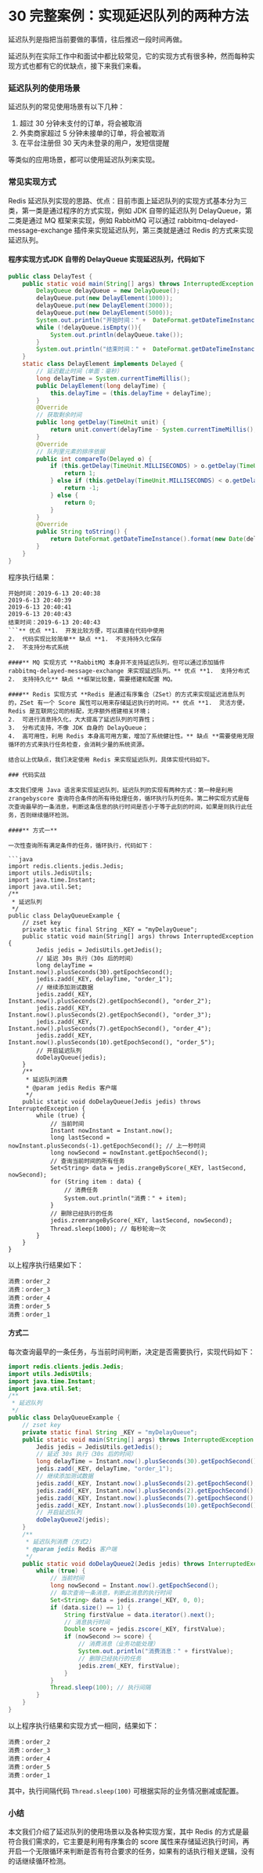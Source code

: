 # 30 完整案例：实现延迟队列的两种方法

延迟队列是指把当前要做的事情，往后推迟一段时间再做。

延迟队列在实际工作中和面试中都比较常见，它的实现方式有很多种，然而每种实现方式也都有它的优缺点，接下来我们来看。

### 延迟队列的使用场景

延迟队列的常见使用场景有以下几种：

1. 超过 30 分钟未支付的订单，将会被取消
1. 外卖商家超过 5 分钟未接单的订单，将会被取消
1. 在平台注册但 30 天内未登录的用户，发短信提醒

等类似的应用场景，都可以使用延迟队列来实现。

### 常见实现方式

Redis 延迟队列实现的思路、优点：目前市面上延迟队列的实现方式基本分为三类，第一类是通过程序的方式实现，例如 JDK 自带的延迟队列 DelayQueue，第二类是通过 MQ 框架来实现，例如 RabbitMQ 可以通过 rabbitmq-delayed-message-exchange 插件来实现延迟队列，第三类就是通过 Redis 的方式来实现延迟队列。

#### **程序实现方式**JDK 自带的 DelayQueue 实现延迟队列，代码如下

```java
public class DelayTest {
    public static void main(String[] args) throws InterruptedException {
        DelayQueue delayQueue = new DelayQueue();
        delayQueue.put(new DelayElement(1000));
        delayQueue.put(new DelayElement(3000));
        delayQueue.put(new DelayElement(5000));
        System.out.println("开始时间：" +  DateFormat.getDateTimeInstance().format(new Date()));
        while (!delayQueue.isEmpty()){
            System.out.println(delayQueue.take());
        }
        System.out.println("结束时间：" +  DateFormat.getDateTimeInstance().format(new Date()));
    }
    static class DelayElement implements Delayed {
        // 延迟截止时间（单面：毫秒）
        long delayTime = System.currentTimeMillis();
        public DelayElement(long delayTime) {
            this.delayTime = (this.delayTime + delayTime);
        }
        @Override
        // 获取剩余时间
        public long getDelay(TimeUnit unit) {
            return unit.convert(delayTime - System.currentTimeMillis(), TimeUnit.MILLISECONDS);
        }
        @Override
        // 队列里元素的排序依据
        public int compareTo(Delayed o) {
            if (this.getDelay(TimeUnit.MILLISECONDS) > o.getDelay(TimeUnit.MILLISECONDS)) {
                return 1;
            } else if (this.getDelay(TimeUnit.MILLISECONDS) < o.getDelay(TimeUnit.MILLISECONDS)) {
                return -1;
            } else {
                return 0;
            }
        }
        @Override
        public String toString() {
            return DateFormat.getDateTimeInstance().format(new Date(delayTime));
        }
    }
}
```

程序执行结果：

````
开始时间：2019-6-13 20:40:38
2019-6-13 20:40:39
2019-6-13 20:40:41
2019-6-13 20:40:43
结束时间：2019-6-13 20:40:43
```** 优点 **1.  开发比较方便，可以直接在代码中使用
2.  代码实现比较简单** 缺点 **1.  不支持持久化保存
2.  不支持分布式系统

####** MQ 实现方式 **RabbitMQ 本身并不支持延迟队列，但可以通过添加插件 rabbitmq-delayed-message-exchange 来实现延迟队列。** 优点 **1.  支持分布式
2.  支持持久化** 缺点 **框架比较重，需要搭建和配置 MQ。

####** Redis 实现方式 **Redis 是通过有序集合（ZSet）的方式来实现延迟消息队列的，ZSet 有一个 Score 属性可以用来存储延迟执行的时间。** 优点 **1.  灵活方便，Redis 是互联网公司的标配，无序额外搭建相关环境；
2.  可进行消息持久化，大大提高了延迟队列的可靠性；
3.  分布式支持，不像 JDK 自身的 DelayQueue；
4.  高可用性，利用 Redis 本身高可用方案，增加了系统健壮性。** 缺点 **需要使用无限循环的方式来执行任务检查，会消耗少量的系统资源。

结合以上优缺点，我们决定使用 Redis 来实现延迟队列，具体实现代码如下。

### 代码实战

本文我们使用 Java 语言来实现延迟队列，延迟队列的实现有两种方式：第一种是利用 zrangebyscore 查询符合条件的所有待处理任务，循环执行队列任务。第二种实现方式是每次查询最早的一条消息，判断这条信息的执行时间是否小于等于此刻的时间，如果是则执行此任务，否则继续循环检测。

####** 方式一**

一次性查询所有满足条件的任务，循环执行，代码如下：

```java
import redis.clients.jedis.Jedis;
import utils.JedisUtils;
import java.time.Instant;
import java.util.Set;
/**
 * 延迟队列
 */
public class DelayQueueExample {
    // zset key
    private static final String _KEY = "myDelayQueue";
    public static void main(String[] args) throws InterruptedException {
        Jedis jedis = JedisUtils.getJedis();
        // 延迟 30s 执行（30s 后的时间）
        long delayTime = Instant.now().plusSeconds(30).getEpochSecond();
        jedis.zadd(_KEY, delayTime, "order_1");
        // 继续添加测试数据
        jedis.zadd(_KEY, Instant.now().plusSeconds(2).getEpochSecond(), "order_2");
        jedis.zadd(_KEY, Instant.now().plusSeconds(2).getEpochSecond(), "order_3");
        jedis.zadd(_KEY, Instant.now().plusSeconds(7).getEpochSecond(), "order_4");
        jedis.zadd(_KEY, Instant.now().plusSeconds(10).getEpochSecond(), "order_5");
        // 开启延迟队列
        doDelayQueue(jedis);
    }
    /**
     * 延迟队列消费
     * @param jedis Redis 客户端
     */
    public static void doDelayQueue(Jedis jedis) throws InterruptedException {
        while (true) {
            // 当前时间
            Instant nowInstant = Instant.now();
            long lastSecond = nowInstant.plusSeconds(-1).getEpochSecond(); // 上一秒时间
            long nowSecond = nowInstant.getEpochSecond();
            // 查询当前时间的所有任务
            Set<String> data = jedis.zrangeByScore(_KEY, lastSecond, nowSecond);
            for (String item : data) {
                // 消费任务
                System.out.println("消费：" + item);
            }
            // 删除已经执行的任务
            jedis.zremrangeByScore(_KEY, lastSecond, nowSecond);
            Thread.sleep(1000); // 每秒轮询一次
        }
    }
}
````

以上程序执行结果如下：

```
消费：order_2
消费：order_3
消费：order_4
消费：order_5
消费：order_1
```

#### **方式二**

每次查询最早的一条任务，与当前时间判断，决定是否需要执行，实现代码如下：

```java
import redis.clients.jedis.Jedis;
import utils.JedisUtils;
import java.time.Instant;
import java.util.Set;
/**
 * 延迟队列
 */
public class DelayQueueExample {
    // zset key
    private static final String _KEY = "myDelayQueue";
    public static void main(String[] args) throws InterruptedException {
        Jedis jedis = JedisUtils.getJedis();
        // 延迟 30s 执行（30s 后的时间）
        long delayTime = Instant.now().plusSeconds(30).getEpochSecond();
        jedis.zadd(_KEY, delayTime, "order_1");
        // 继续添加测试数据
        jedis.zadd(_KEY, Instant.now().plusSeconds(2).getEpochSecond(), "order_2");
        jedis.zadd(_KEY, Instant.now().plusSeconds(2).getEpochSecond(), "order_3");
        jedis.zadd(_KEY, Instant.now().plusSeconds(7).getEpochSecond(), "order_4");
        jedis.zadd(_KEY, Instant.now().plusSeconds(10).getEpochSecond(), "order_5");
        // 开启延迟队列
        doDelayQueue2(jedis);
    }
    /**
     * 延迟队列消费（方式2）
     * @param jedis Redis 客户端
     */
    public static void doDelayQueue2(Jedis jedis) throws InterruptedException {
        while (true) {
            // 当前时间
            long nowSecond = Instant.now().getEpochSecond();
            // 每次查询一条消息，判断此消息的执行时间
            Set<String> data = jedis.zrange(_KEY, 0, 0);
            if (data.size() == 1) {
                String firstValue = data.iterator().next();
                // 消息执行时间
                Double score = jedis.zscore(_KEY, firstValue);
                if (nowSecond >= score) {
                    // 消费消息（业务功能处理）
                    System.out.println("消费消息：" + firstValue);
                    // 删除已经执行的任务
                    jedis.zrem(_KEY, firstValue);
                }
            }
            Thread.sleep(100); // 执行间隔
        }
    }
}
```

以上程序执行结果和实现方式一相同，结果如下：

```
消费：order_2
消费：order_3
消费：order_4
消费：order_5
消费：order_1
```

其中，执行间隔代码 `Thread.sleep(100)` 可根据实际的业务情况删减或配置。

### 小结

本文我们介绍了延迟队列的使用场景以及各种实现方案，其中 Redis 的方式是最符合我们需求的，它主要是利用有序集合的 score 属性来存储延迟执行时间，再开启一个无限循环来判断是否有符合要求的任务，如果有的话执行相关逻辑，没有的话继续循环检测。
